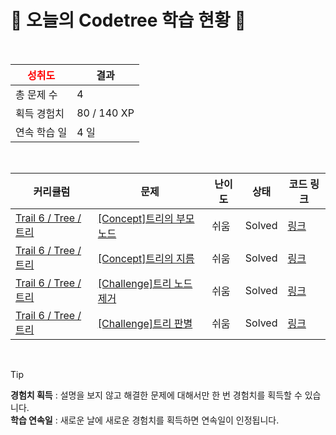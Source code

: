 # 🌲 오늘의 Codetree 학습 현황 🌲

<br />

| <span style="color:red;display:block;text-align:center;"> **성취도**</span> | 결과 |
|---|---|
| 총 문제 수 | 4 |
| 획득 경험치 | 80 / 140 XP |
| 연속 학습 일 | 4 일 |

<br />

|커리큘럼|문제|난이도|상태|코드 링크|
|---|---|---|---|---|
|[Trail 6 / Tree / 트리](https://www.codetree.ai/trail-info/intermediate-high/)|[[Concept]트리의 부모 노드](https://www.codetree.ai/trails/complete/curated-cards/intro-parent-node-of-the-tree/)|쉬움|Solved|[링크](https://github.com/LeeSY99/algo-studyy/blob/main/251016/%ED%8A%B8%EB%A6%AC%EC%9D%98%20%EB%B6%80%EB%AA%A8%20%EB%85%B8%EB%93%9C/parent-node-of-the-tree.py)|
|[Trail 6 / Tree / 트리](https://www.codetree.ai/trail-info/intermediate-high/)|[[Concept]트리의 지름](https://www.codetree.ai/trails/complete/curated-cards/intro-diameter-of-tree/)|쉬움|Solved|[링크](https://github.com/LeeSY99/algo-studyy/blob/main/251016/%ED%8A%B8%EB%A6%AC%EC%9D%98%20%EC%A7%80%EB%A6%84/diameter-of-tree.py)|
|[Trail 6 / Tree / 트리](https://www.codetree.ai/trail-info/intermediate-high/)|[[Challenge]트리 노드 제거](https://www.codetree.ai/trails/complete/curated-cards/challenge-remove-tree-node/)|쉬움|Solved|[링크](https://github.com/LeeSY99/algo-studyy/blob/main/251016/%ED%8A%B8%EB%A6%AC%20%EB%85%B8%EB%93%9C%20%EC%A0%9C%EA%B1%B0/remove-tree-node.py)|
|[Trail 6 / Tree / 트리](https://www.codetree.ai/trail-info/intermediate-high/)|[[Challenge]트리 판별](https://www.codetree.ai/trails/complete/curated-cards/challenge-tree-identification/)|쉬움|Solved|[링크](https://github.com/LeeSY99/algo-studyy/blob/main/251016/%ED%8A%B8%EB%A6%AC%20%ED%8C%90%EB%B3%84/tree-identification.py)|


<br />

> [!TIP]
> **경험치 획득** : 설명을 보지 않고 해결한 문제에 대해서만 한 번 경험치를 획득할 수 있습니다.  
> **학습 연속일** : 새로운 날에 새로운 경험치를 획득하면 연속일이 인정됩니다.

